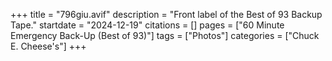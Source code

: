 +++
title = "796giu.avif"
description = "Front label of the Best of 93 Backup Tape."
startdate = "2024-12-19"
citations = []
pages = ["60 Minute Emergency Back-Up (Best of 93)"]
tags = ["Photos"]
categories = ["Chuck E. Cheese's"]
+++
